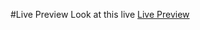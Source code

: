 #Live Preview
Look at this live [Live Preview](https://htmlpreview.github.io/?https://github.com/villa-mark/official-portfolio/blob/main/portfolio-1/index.htm)
